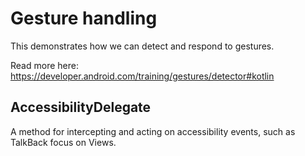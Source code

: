 # Gesture handling

This demonstrates how we can detect and respond to gestures.

Read more here: https://developer.android.com/training/gestures/detector#kotlin

## AccessibilityDelegate

A method for intercepting and acting on accessibility events, such as TalkBack focus on Views.

